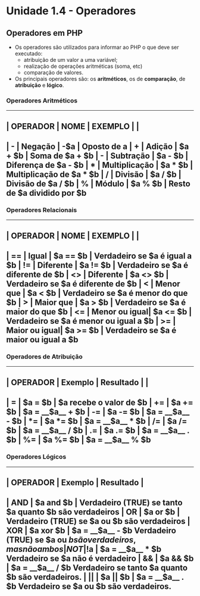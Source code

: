 # Unidade 1.4 - Operadores

## Operadores em PHP
* Os operadores são utilizados para informar ao PHP o que deve ser executado:
  - atribuição de um valor a uma variável;
  - realização de operações aritméticas (soma, etc)
  - comparação de valores.
* Os principais operadores são: os __aritméticos__, os de __comparação__, de __atribuição__ e __lógico__.

### Operadores Aritméticos
---------------------------------------------------------------------------
|   OPERADOR    |   NOME        |   EXEMPLO  |                             |
----------------------------------------------------------------------------
|        -      | Negação       | -$a        | Oposto de a
|        +      | Adição        | $a + $b    | Soma de $a + $b
|        -      | Subtração     | $a - $b    | Diferença de $a - $b
|        *      | Multiplicação | $a * $b    | Multiplicação de $a * $b
|        /      | Divisão       | $a / $b    | Divisão de $a / $b
|        %      | Módulo        | $a % $b    | Resto de $a dividido por $b
---------------------------------------------------------------------------------

### Operadores Relacionais
---------------------------------------------------------------------------
|   OPERADOR    |   NOME        |   EXEMPLO   |                             |
----------------------------------------------------------------------------
|       ==      | Igual         | $a == $b    | __Verdadeiro__ se $a __é igual a__ $b
|       !=      | Diferente     | $a != $b    | __Verdadeiro__ se $a __é diferente de__ $b
|       <>      | Diferente     | $a <> $b    | __Verdadeiro__ se $a __é diferente de__ $b
|        <      | Menor que     | $a < $b     | __Verdadeiro__ se $a __é menor do que__ $b
|        >      | Maior que     | $a > $b     | __Verdadeiro__ se $a __é maior do que__ $b
|       <=      | Menor ou igual| $a <= $b    | __Verdadeiro__ se $a __é menor ou igual a__ $b
|       >=      | Maior ou igual| $a >= $b    | __Verdadeiro__ se $a __é maior ou igual a__ $b
---------------------------------------------------------------------------------

### Operadores de Atribuição
---------------------------------------------------------------------------
|   OPERADOR    |   Exemplo        |   Resultado   |                             |
----------------------------------------------------------------------------
|        =      | $a = $b          | $a __recebe o valor de $b__
|       +=      | $a += $b         | $a = __$a__ + $b
|       -=      | $a -= $b         | $a = __$a__ - $b
|       *=      | $a *= $b         | $a = __$a__ * $b
|       /=      | $a /= $b         | $a = __$a__ / $b
|       .=      | $a .= $b         | $a = __$a__ . $b
|       %=      | $a %= $b         | $a = __$a__ % $b
---------------------------------------------------------------------------------

### Operadores Lógicos
---------------------------------------------------------------------------
|   OPERADOR    |   Exemplo    |   Resultado                                |
----------------------------------------------------------------------------
|      AND      | $a and $b    | __Verdadeiro__ (TRUE) se tanto $a quanto $b são verdadeiros
|      OR       | $a or $b     | __Verdadeiro__ (TRUE) se $a ou $b são verdadeiros 
|      XOR      | $a xor $b    | $a = __$a__ - $b __Verdadeiro__ (TRUE) se $a ou $b são verdadeiros, mas não ambos
|      NOT      | !$a          | $a = __$a__ * $b __Verdadeiro__ se $a não é verdadeiro
|      &&       | $a && $b     | $a = __$a__ / $b __Verdadeiro__ se tanto $a quanto $b são verdadeiros.
|      ||       | $a || $b     | $a = __$a__ . $b __Verdadeiro__ se $a ou $b são verdadeiros.
---------------------------------------------------------------------------------
